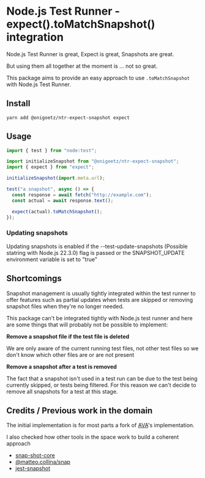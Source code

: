 # Node.js Test Runner - expect().toMatchSnapshot() integration

Node.js Test Runner is great, Expect is great, Snapshots are great.

But using them all together at the moment is ... not so great.

This package aims to provide an easy approach to use `.toMatchSnapshot` with Node.js Test Runner.

## Install

```
yarn add @onigoetz/ntr-expect-snapshot expect
```

## Usage

```javascript
import { test } from "node:test";

import initializeSnapshot from "@onigoetz/ntr-expect-snapshot";
import { expect } from "expect";

initializeSnapshot(import.meta.url);

test("a snapshot", async () => {
  const response = await fetch("http://example.com");
  const actual = await response.text();

  expect(actual).toMatchSnapshot();
});
```

### Updating snapshots

Updating snapshots is enabled if the --test-update-snapshots (Possible statring with Node.js 22.3.0) flag is passed
or the SNAPSHOT_UPDATE environment variable is set to "true"

## Shortcomings

Snapshot management is usually tightly integrated within the test runner to offer features such as partial updates when tests are skipped or removing snapshot files when they're no longer needed.

This package can't be integrated tightly with Node.js test runner and here are some things that will probably not be possible to implement:

__Remove a snapshot file if the test file is deleted__

We are only aware of the current running test files, not other test files so we don't know which other files are or are not present

__Remove a snapshot after a test is removed__

The fact that a snapshot isn't used in a test run can be due to the test being currently skipped, or tests being filtered.
For this reason we can't decide to remove all snapshots for a test at this stage.

## Credits / Previous work in the domain

The initial implementation is for most parts a fork of [AVA](https://www.npmjs.com/package/ava)'s implementation.

I also checked how other tools in the space work to build a coherent approach

- [snap-shot-core](https://www.npmjs.com/package/snap-shot-core)
- [@matteo.collina/snap](https://www.npmjs.com/package/@matteo.collina/snap)
- [jest-snapshot](https://www.npmjs.com/package/jest-snapshot)
